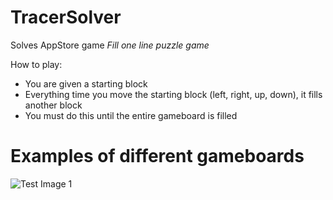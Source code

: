 TracerSolver
======================================================================================================================
Solves AppStore game *Fill one line puzzle game*

How to play:
* You are given a starting block
* Everything time you move the starting block (left, right, up, down), it fills another block
* You must do this until the entire gameboard is filled

Examples of different gameboards
==================
![Test Image 1](https://lh3.googleusercontent.com/oVIAmiNUH4y-mTvNIRhseJ8JNKEDB6WNr8-FNYRTV7178vnpDs0KONHes4MxyqNF_kw)
